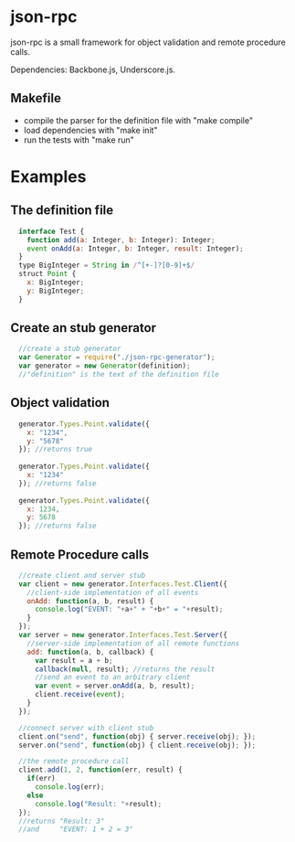json-rpc
========

json-rpc is a small framework for object validation and remote procedure calls.

Dependencies: Backbone.js, Underscore.js.

Makefile
--------
* compile the parser for the definition file with "make compile"
* load dependencies with "make init"
* run the tests with "make run"

Examples
========
The definition file
-------------------
```javascript
  interface Test {
    function add(a: Integer, b: Integer): Integer;
    event onAdd(a: Integer, b: Integer, result: Integer);
  }
  type BigInteger = String in /^[+-]?[0-9]+$/
  struct Point {
    x: BigInteger;
    y: BigInteger;
  }
```

Create an stub generator
------------------------
```javascript
  //create a stub generator
  var Generator = require("./json-rpc-generator");
  var generator = new Generator(definition);
  //"definition" is the text of the definition file
```
  
Object validation
-----------------
```javascript
  generator.Types.Point.validate({
    x: "1234",
    y: "5678"
  }); //returns true
  
  generator.Types.Point.validate({
    x: "1234"
  }); //returns false
  
  generator.Types.Point.validate({
    x: 1234,
    y: 5678
  }); //returns false
```
  
Remote Procedure calls
----------------------  
```javascript
  //create client and server stub
  var client = new generator.Interfaces.Test.Client({
    //client-side implementation of all events
    onAdd: function(a, b, result) { 
      console.log("EVENT: "+a+" + "+b+" = "+result); 
    }
  });
  var server = new generator.Interfaces.Test.Server({
    //server-side implementation of all remote functions
    add: function(a, b, callback) {
      var result = a + b;
      callback(null, result); //returns the result
      //send an event to an arbitrary client
      var event = server.onAdd(a, b, result);      
      client.receive(event);
    }
  });

  //connect server with client stub
  client.on("send", function(obj) { server.receive(obj); });
  server.on("send", function(obj) { client.receive(obj); });

  //the remote procedure call
  client.add(1, 2, function(err, result) {
    if(err)
      console.log(err);
    else
      console.log("Result: "+result);
  }); 
  //returns "Result: 3"
  //and     "EVENT: 1 + 2 = 3"
```